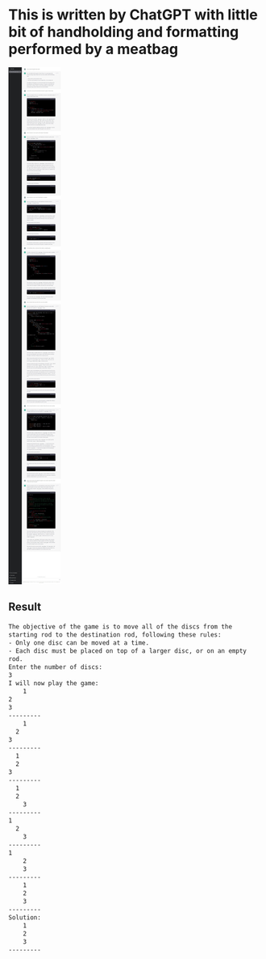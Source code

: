 # This is written by ChatGPT with little bit of handholding and formatting performed by a meatbag

![chatlog](https://github.com/r2k-in-the-vortex/hanoi-by-ChatGPT/blob/main/Hanoi%20Tower%20game%20explained.jpeg)

## Result

```Welcome to the Tower of Hanoi game!
The objective of the game is to move all of the discs from the starting rod to the destination rod, following these rules:
- Only one disc can be moved at a time.
- Each disc must be placed on top of a larger disc, or on an empty rod.
Enter the number of discs:
3
I will now play the game:
    1 
2     
3     
---------
    1 
  2   
3     
---------
  1   
  2   
3     
---------
  1   
  2   
    3 
---------
1     
  2   
    3 
---------
1     
    2 
    3 
---------
    1 
    2 
    3 
---------
Solution:
    1 
    2 
    3 
---------
```